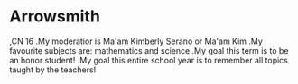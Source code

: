 # Arrowsmith
,CN 16
.My moderatior is Ma'am Kimberly Serano or Ma'am Kim
.My favourite subjects are: mathematics and science
.My goal this term is to be an honor student!
.My goal this entire school year is to remember all topics taught by the teachers!
